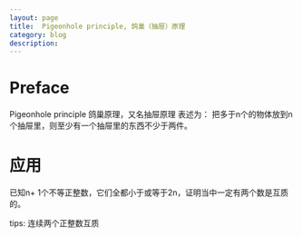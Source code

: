 ```yaml
---
layout: page
title:	Pigeonhole principle, 鸽巢（抽屉）原理
category: blog
description: 
---
```

# Preface

Pigeonhole principle 鸽巢原理，又名抽屉原理 表述为：
把多于n个的物体放到n个抽屉里，则至少有一个抽屉里的东西不少于两件。

# 应用
已知n+ 1个不等正整数，它们全都小于或等于2n，证明当中一定有两个数是互质的。

tips: 连续两个正整数互质


